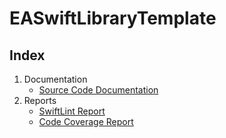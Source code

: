 # EASwiftLibraryTemplate

## Index
1. Documentation
    * [Source Code Documentation](/EASwiftLibraryTemplate/jazzy) <!-- built with Jazzy -->
   <!-- * [Source Code Documentation](/EASwiftLibraryTemplate/docc/documentation/easwiftlibrarytemplate) --> <!-- built with DocC -->
2. Reports
    * [SwiftLint Report](/EASwiftLibraryTemplate/swiftlint/) <!-- built with Jazzy -->
    * [Code Coverage Report](/EASwiftLibraryTemplate/lcov/) <!-- built with LCOV -->
